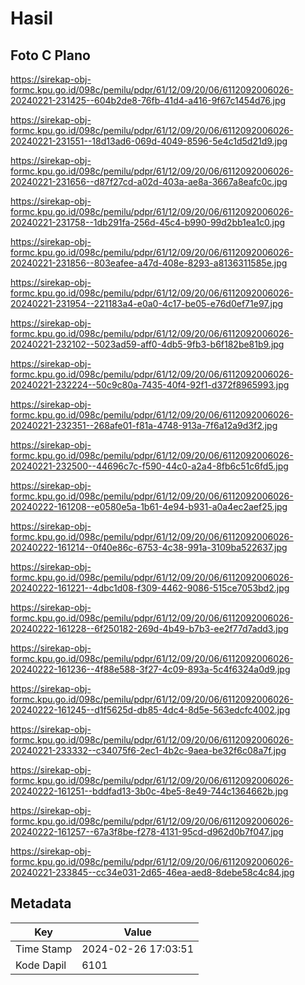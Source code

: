 # Hasil

## Foto C Plano

https://sirekap-obj-formc.kpu.go.id/098c/pemilu/pdpr/61/12/09/20/06/6112092006026-20240221-231425--604b2de8-76fb-41d4-a416-9f67c1454d76.jpg

https://sirekap-obj-formc.kpu.go.id/098c/pemilu/pdpr/61/12/09/20/06/6112092006026-20240221-231551--18d13ad6-069d-4049-8596-5e4c1d5d21d9.jpg

https://sirekap-obj-formc.kpu.go.id/098c/pemilu/pdpr/61/12/09/20/06/6112092006026-20240221-231656--d87f27cd-a02d-403a-ae8a-3667a8eafc0c.jpg

https://sirekap-obj-formc.kpu.go.id/098c/pemilu/pdpr/61/12/09/20/06/6112092006026-20240221-231758--1db291fa-256d-45c4-b990-99d2bb1ea1c0.jpg

https://sirekap-obj-formc.kpu.go.id/098c/pemilu/pdpr/61/12/09/20/06/6112092006026-20240221-231856--803eafee-a47d-408e-8293-a8136311585e.jpg

https://sirekap-obj-formc.kpu.go.id/098c/pemilu/pdpr/61/12/09/20/06/6112092006026-20240221-231954--221183a4-e0a0-4c17-be05-e76d0ef71e97.jpg

https://sirekap-obj-formc.kpu.go.id/098c/pemilu/pdpr/61/12/09/20/06/6112092006026-20240221-232102--5023ad59-aff0-4db5-9fb3-b6f182be81b9.jpg

https://sirekap-obj-formc.kpu.go.id/098c/pemilu/pdpr/61/12/09/20/06/6112092006026-20240221-232224--50c9c80a-7435-40f4-92f1-d372f8965993.jpg

https://sirekap-obj-formc.kpu.go.id/098c/pemilu/pdpr/61/12/09/20/06/6112092006026-20240221-232351--268afe01-f81a-4748-913a-7f6a12a9d3f2.jpg

https://sirekap-obj-formc.kpu.go.id/098c/pemilu/pdpr/61/12/09/20/06/6112092006026-20240221-232500--44696c7c-f590-44c0-a2a4-8fb6c51c6fd5.jpg

https://sirekap-obj-formc.kpu.go.id/098c/pemilu/pdpr/61/12/09/20/06/6112092006026-20240222-161208--e0580e5a-1b61-4e94-b931-a0a4ec2aef25.jpg

https://sirekap-obj-formc.kpu.go.id/098c/pemilu/pdpr/61/12/09/20/06/6112092006026-20240222-161214--0f40e86c-6753-4c38-991a-3109ba522637.jpg

https://sirekap-obj-formc.kpu.go.id/098c/pemilu/pdpr/61/12/09/20/06/6112092006026-20240222-161221--4dbc1d08-f309-4462-9086-515ce7053bd2.jpg

https://sirekap-obj-formc.kpu.go.id/098c/pemilu/pdpr/61/12/09/20/06/6112092006026-20240222-161228--6f250182-269d-4b49-b7b3-ee2f77d7add3.jpg

https://sirekap-obj-formc.kpu.go.id/098c/pemilu/pdpr/61/12/09/20/06/6112092006026-20240222-161236--4f88e588-3f27-4c09-893a-5c4f6324a0d9.jpg

https://sirekap-obj-formc.kpu.go.id/098c/pemilu/pdpr/61/12/09/20/06/6112092006026-20240222-161245--d1f5625d-db85-4dc4-8d5e-563edcfc4002.jpg

https://sirekap-obj-formc.kpu.go.id/098c/pemilu/pdpr/61/12/09/20/06/6112092006026-20240221-233332--c34075f6-2ec1-4b2c-9aea-be32f6c08a7f.jpg

https://sirekap-obj-formc.kpu.go.id/098c/pemilu/pdpr/61/12/09/20/06/6112092006026-20240222-161251--bddfad13-3b0c-4be5-8e49-744c1364662b.jpg

https://sirekap-obj-formc.kpu.go.id/098c/pemilu/pdpr/61/12/09/20/06/6112092006026-20240222-161257--67a3f8be-f278-4131-95cd-d962d0b7f047.jpg

https://sirekap-obj-formc.kpu.go.id/098c/pemilu/pdpr/61/12/09/20/06/6112092006026-20240221-233845--cc34e031-2d65-46ea-aed8-8debe58c4c84.jpg


## Metadata

| Key        | Value               |
| ---------- | ------------------- |
| Time Stamp | 2024-02-26 17:03:51 |
| Kode Dapil | 6101                |



